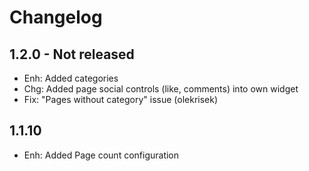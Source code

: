Changelog
=========

1.2.0 - Not released
---------------------
- Enh: Added categories
- Chg: Added page social controls (like, comments) into own widget
- Fix: "Pages without category" issue (olekrisek)

1.1.10
---------------------
- Enh: Added Page count configuration

